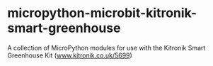 # micropython-microbit-kitronik-smart-greenhouse
A collection of MicroPython modules for use with the Kitronik Smart Greenhouse Kit (www.kitronik.co.uk/5699)
